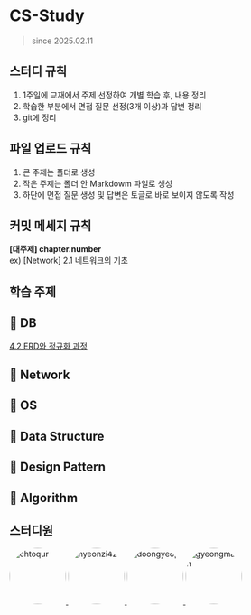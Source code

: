 # CS-Study
> since 2025.02.11

## 스터디 규칙
1. 1주일에 교재에서 주제 선정하여 개별 학습 후, 내용 정리
2. 학습한 부분에서 면접 질문 선정(3개 이상)과 답변 정리
3. git에 정리

## 파일 업로드 규칙
1. 큰 주제는 폴더로 생성
2. 작은 주제는 폴더 안 Markdowm 파일로 생성
3. 하단에 면접 질문 생성 및 답변은 토글로 바로 보이지 않도록 작성

## 커밋 메세지 규칙
**[대주제] chapter.number** <br>
ex) [Network] 2.1 네트워크의 기초

## 학습 주제
📌 DB
---
[4.2 ERD와 정규화 과정](https://github.com/hyeonzi423/CS-Study/blob/main/Database/4.2%20ERD와%20정규화%20과정.md)


📌 Network
---

📌 OS
---

📌 Data Structure
---

📌 Design Pattern
---

📌 Algorithm
---


## 스터디원

<p>
<a href="https://github.com/chtoqur">
    <img src="https://github.com/chtoqur.png" alt="chtoqur" style="width: 100px; height: 100px; border-radius: 50%;">
  </a>
  <a href="https://github.com/hyeonzi423">
    <img src="https://github.com/hyeonzi423.png" alt="hyeonzi423" style="width: 100px; height: 100px; border-radius: 50%;">
  </a>
  <a href="https://github.com/doongyeop">
    <img src="https://github.com/doongyeop.png" alt="doongyeop" style="width: 100px; height: 100px; border-radius: 50%;">
  </a>
  <a href="https://github.com/gyeongmann">
    <img src="https://github.com/gyeongmann.png" alt="gyeongmann" style="width: 100px; height: 100px; border-radius: 50%;">
  </a>
</p>
